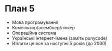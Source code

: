# План 5

- Мова програмування
- Компілятор/асемблер/лінкер
- Операційна система
- Українські інтернет-імена (заміть punycode)
- Втілити це все за наступні 5 років (до 2030)
